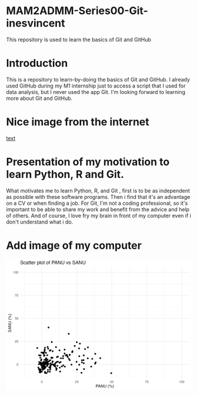 # MAM2ADMM-Series00-Git-inesvincent
This repository is used to learn the basics of Git and GitHub

# Introduction
This is a repository to learn-by-doing the basics of Git and GitHub.
I already used GitHub during my M1 internship just to access a script that I used for data analysis, but I never used the app Git.
I'm looking forward to learning more about Git and GitHub.

# Nice image from the internet
[text](https://www.google.com/url?sa=i&url=https%3A%2F%2Fwww.superprof.fr%2Fressources%2Fsport%2Fsport-tous-niveaux%2Fliens-systeme-nerveux-et-corps.html&psig=AOvVaw2THA7zzZlCNbR494jeBich&ust=1759070068248000&source=images&cd=vfe&opi=89978449&ved=0CBUQjRxqFwoTCLC6tOyU-Y8DFQAAAAAdAAAAABAy)

# Presentation of my motivation to learn Python, R and Git.
What motivates me to learn Python, R, and Git , first is to be as independent as possible with these software programs. Then i find that it's an advantage on a CV or when finding a job. For Git, I'm not a coding professional, so it's important to be able to share my work and benefit from the advice and help of others.
And of course, I love fry my brain in front of my computer even if i don't understand what i do.

# Add image of my computer
![My Computer](image/scatterplot-sanu.png)

